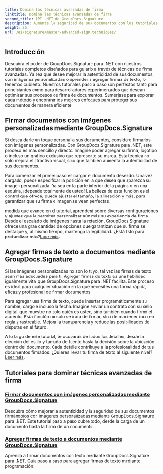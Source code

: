 ```yaml
---
title: Domina las técnicas avanzadas de firma
linktitle: Domina las técnicas avanzadas de firma
second_title: API .NET de GroupDocs.Signature
description: Aumente la seguridad de sus documentos con los tutoriales de GroupDocs.Signature para .NET. Aprenda técnicas de firma avanzadas, desde imágenes personalizadas hasta firmas de texto.
weight: 25
url: /es/signature/master-advanced-sign-techniques/
---
```

## Introducción

Descubra el poder de GroupDocs.Signature para .NET con nuestros tutoriales completos diseñados para guiarlo a través de técnicas de firma avanzadas. Ya sea que desee mejorar la autenticidad de sus documentos con imágenes personalizadas o aprender a agregar firmas de texto, lo tenemos cubierto. Nuestros tutoriales paso a paso son perfectos tanto para principiantes como para desarrolladores experimentados que desean optimizar sus procesos de firma de documentos. Sumérjase para explorar cada método y encontrar los mejores enfoques para proteger sus documentos de manera eficiente. 

## Firmar documentos con imágenes personalizadas mediante GroupDocs.Signature
Si desea darle un toque personal a sus documentos, considere firmarlos con imágenes personalizadas. Con GroupDocs.Signature para .NET, este proceso es más sencillo y directo. Imagine poder agregar su firma, logotipo o incluso un gráfico exclusivo que represente su marca. Esta técnica no solo mejora el atractivo visual, sino que también aumenta la autenticidad de sus documentos.

Para comenzar, el primer paso es cargar el documento deseado. Una vez cargado, puede especificar la posición en la que desea que aparezca su imagen personalizada. Ya sea en la parte inferior de la página o en una esquina, ¡depende totalmente de usted! La belleza de esta función es el control que ofrece; puede ajustar el tamaño, la alineación y más, para garantizar que su firma o imagen se vean perfectas.

 medida que avance en el tutorial, aprenderá sobre diversas configuraciones y ajustes que le permiten personalizar aún más su experiencia de firma. Desde el escalado de imágenes hasta la rotación, GroupDocs.Signature ofrece una gran cantidad de opciones que garantizan que su firma se destaque y, al mismo tiempo, mantenga la legibilidad. ¿Está listo para profundizar más?[Leer más](./sign-documents-with-custom-image/).

## Agregar firmas de texto a documentos mediante GroupDocs.Signature
Si las imágenes personalizadas no son lo tuyo, tal vez las firmas de texto sean más adecuadas para ti. Agregar firmas de texto es una habilidad igualmente vital que GroupDocs.Signature para .NET facilita. Este proceso es ideal para cualquier situación en la que necesites una forma rápida, eficaz y profesional de firmar documentos.

Para agregar una firma de texto, puede insertar programáticamente su nombre, cargo e incluso la fecha. Imagine enviar un contrato con su sello digital, que muestre no solo quién es usted, sino también cuándo firmó el acuerdo. Esta función no solo se trata de firmar, sino de mantener todo en regla y rastreable. Mejora la transparencia y reduce las posibilidades de disputas en el futuro.

 A lo largo de este tutorial, te ocuparás de todos los detalles, desde la elección del estilo y tamaño de fuente hasta la decisión sobre la ubicación dentro del documento. Cada detalle contribuye a la profesionalidad de tus documentos firmados. ¿Quieres llevar tu firma de texto al siguiente nivel?[Leer más](./add-text-signatures-to-documents/).

## Tutoriales para dominar técnicas avanzadas de firma
### [Firmar documentos con imágenes personalizadas mediante GroupDocs.Signature](./sign-documents-with-custom-image/)
Descubra cómo mejorar la autenticidad y la seguridad de sus documentos firmándolos con imágenes personalizadas mediante GroupDocs.Signature para .NET. Este tutorial paso a paso cubre todo, desde la carga de un documento hasta la firma de un documento.
### [Agregar firmas de texto a documentos mediante GroupDocs.Signature](./add-text-signatures-to-documents/)
Aprenda a firmar documentos con texto mediante GroupDocs.Signature para .NET. Guía paso a paso para agregar firmas de texto mediante programación.